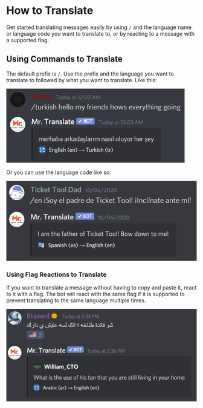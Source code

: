 # How to Translate

Get started translating messages easily by using `/` and the language name or language code you want to translate to, or by reacting to a message with a supported flag.

## Using Commands to Translate

The default prefix is `/`. Use the prefix and the language you want to translate to followed by what you want to translate. Like this:

![Translating English to Turkish using the language name](.gitbook/assets/image%20%282%29.png)

Or you can use the language code like so:

![Translating Spanish to English using the command](.gitbook/assets/image.png)

### Using Flag Reactions to Translate

If you want to translate a message without having to copy and paste it, react to it with a flag. The bot will react with the same flag if it is supported to prevent translating to the same language multiple times. 

![Translating Arabic to English using flag reactions.](.gitbook/assets/screen-shot-2020-10-10-at-2.36.13-pm.png)

